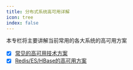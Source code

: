 ```yaml
---
title: 分布式系统高可用详解
icon: tree
index: false
---
```




本专栏将主要讲解当前常用的各大系统的高可用方案


- [x] [常见的高可用技术方案](01.常见的高可用技术方案)
- [x] [Redis/ES/HBase的高可用方案](02.Redis、ES、Hbase的高可用方案)